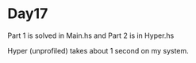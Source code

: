 # Day17

Part 1 is solved in Main.hs and Part 2 is in Hyper.hs

Hyper (unprofiled) takes about 1 second on my system.